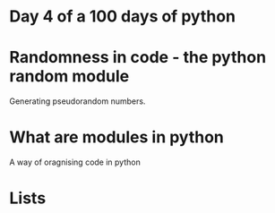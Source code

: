 # Day 4 of a 100 days of python

# Randomness in code - the python random module

Generating pseudorandom numbers.

# What are modules in python

A way of oragnising code in python

# Lists





